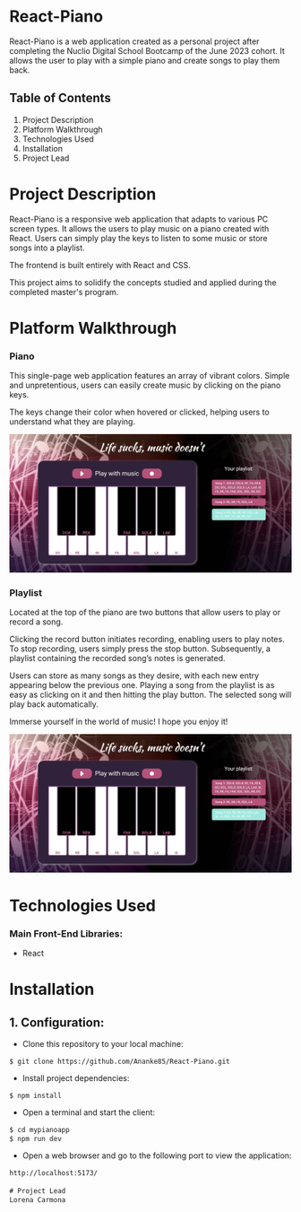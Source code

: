 # React-Piano
React-Piano is a web application created as a personal project after completing the Nuclio Digital School Bootcamp of the June 2023 cohort. It allows the user to play with a simple piano and create songs to play them back.

## Table of Contents

1. Project Description
2. Platform Walkthrough
3. Technologies Used
4. Installation
6. Project Lead
   
# Project Description
React-Piano is a responsive web application that adapts to various PC screen types. It allows the users to play music on a piano created with React. Users can simply play the keys to listen to some music or store songs into a playlist. 

The frontend is built entirely with React and CSS.

This project aims to solidify the concepts studied and applied during the completed master's program.
 

# Platform Walkthrough

### Piano
This single-page web application features an array of vibrant colors. Simple and unpretentious, users can easily create music by clicking on the piano keys. 

The keys change their color when hovered or clicked, helping users to understand what they are playing.

![Screenshot](./Screenshots/piano.jpg)

### Playlist
Located at the top of the piano are two buttons that allow users to play or record a song.

Clicking the record button initiates recording, enabling users to play notes. To stop recording, users simply press the stop button. Subsequently, a playlist containing the recorded song’s notes is generated.

Users can store as many songs as they desire, with each new entry appearing below the previous one. Playing a song from the playlist is as easy as clicking on it and then hitting the play button. The selected song will play back automatically.

Immerse yourself in the world of music! I hope you enjoy it!

![Screenshot](./Screenshots/piano_playlist.jpg)


# Technologies Used
### Main Front-End Libraries:

* React

# Installation

## 1. Configuration:

* Clone this repository to your local machine:
````
$ git clone https://github.com/Ananke85/React-Piano.git
````
* Install project dependencies:
```
$ npm install
````
* Open a terminal and start the client:
```
$ cd mypianoapp
$ npm run dev
````
* Open a web browser and go to the following port to view the application:
```
http://localhost:5173/

# Project Lead
Lorena Carmona

